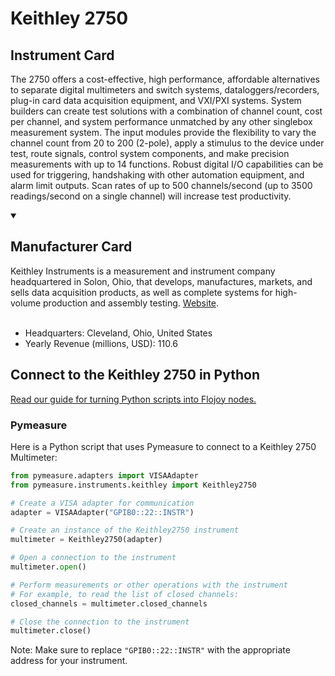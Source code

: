 
# Keithley 2750

## Instrument Card

The 2750 offers a cost-effective, high performance, affordable alternatives to separate digital multimeters and switch systems, dataloggers/recorders, plug-in card data acquisition equipment, and VXI/PXI systems. System builders can create test solutions with a combination of channel count, cost per channel, and system performance unmatched by any other singlebox measurement system. The input modules provide the flexibility to vary the channel count from 20 to 200 (2-pole), apply a stimulus to the device under test, route signals, control system components, and make precision measurements with up to 14 functions. Robust digital I/O capabilities can be used for triggering, handshaking with other automation equipment, and alarm limit outputs. Scan rates of up to 500 channels/second (up to 3500 readings/second on a single channel) will increase test productivity.

<details open>
<summary><h2>Manufacturer Card</h2></summary>
Keithley Instruments is a measurement and instrument company headquartered in Solon, Ohio, that develops, manufactures, markets, and sells data acquisition products, as well as complete systems for high-volume production and assembly testing. <a href=https://www.tek.com/en>Website</a>.
<br><br>
<ul>
  <li>Headquarters: Cleveland, Ohio, United States</li>
  <li>Yearly Revenue (millions, USD): 110.6</li>
</ul>
</details>

## Connect to the Keithley 2750 in Python

[Read our guide for turning Python scripts into Flojoy nodes.](https://docs.flojoy.ai/custom-nodes/creating-custom-node/)


### Pymeasure

Here is a Python script that uses Pymeasure to connect to a Keithley 2750 Multimeter:

```python
from pymeasure.adapters import VISAAdapter
from pymeasure.instruments.keithley import Keithley2750

# Create a VISA adapter for communication
adapter = VISAAdapter("GPIB0::22::INSTR")

# Create an instance of the Keithley2750 instrument
multimeter = Keithley2750(adapter)

# Open a connection to the instrument
multimeter.open()

# Perform measurements or other operations with the instrument
# For example, to read the list of closed channels:
closed_channels = multimeter.closed_channels

# Close the connection to the instrument
multimeter.close()
```

Note: Make sure to replace `"GPIB0::22::INSTR"` with the appropriate address for your instrument.


